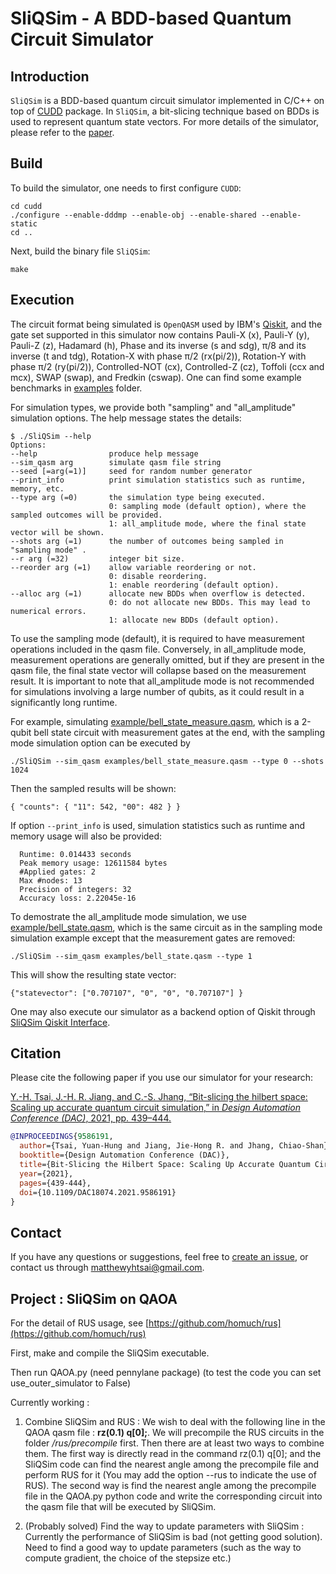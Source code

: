 # SliQSim - A BDD-based Quantum Circuit Simulator

## Introduction
`SliQSim` is a BDD-based quantum circuit simulator implemented in C/C++ on top of [CUDD](http://web.mit.edu/sage/export/tmp/y/usr/share/doc/polybori/cudd/cuddIntro.html) package. In `SliQSim`, a bit-slicing technique based on BDDs is used to represent quantum state vectors. For more details of the simulator, please refer to the [paper](https://arxiv.org/abs/2007.09304).

## Build
To build the simulator, one needs to first configure `CUDD`:
```commandline
cd cudd
./configure --enable-dddmp --enable-obj --enable-shared --enable-static
cd ..
```
Next, build the binary file `SliQSim`:
```commandline
make
```

## Execution
The circuit format being simulated is `OpenQASM` used by IBM's [Qiskit](https://github.com/Qiskit/qiskit), and the gate set supported in this simulator now contains Pauli-X (x), Pauli-Y (y), Pauli-Z (z), Hadamard (h), Phase and its inverse (s and sdg), π/8 and its inverse (t and tdg), Rotation-X with phase π/2 (rx(pi/2)), Rotation-Y with phase π/2 (ry(pi/2)), Controlled-NOT (cx), Controlled-Z (cz), Toffoli (ccx and mcx), SWAP (swap), and Fredkin (cswap). One can find some example benchmarks in [examples](https://github.com/NTU-ALComLab/SliQSim/tree/master/examples) folder.

For simulation types, we provide both "sampling" and "all_amplitude" simulation options. The help message states the details:

```commandline
$ ./SliQSim --help
Options:
--help                produce help message
--sim_qasm arg        simulate qasm file string
--seed [=arg(=1)]     seed for random number generator
--print_info          print simulation statistics such as runtime, memory, etc.
--type arg (=0)       the simulation type being executed.
                      0: sampling mode (default option), where the sampled outcomes will be provided.
                      1: all_amplitude mode, where the final state vector will be shown.
--shots arg (=1)      the number of outcomes being sampled in "sampling mode" .
--r arg (=32)         integer bit size.
--reorder arg (=1)    allow variable reordering or not.
                      0: disable reordering.
                      1: enable reordering (default option).
--alloc arg (=1)      allocate new BDDs when overflow is detected.
                      0: do not allocate new BDDs. This may lead to numerical errors.
                      1: allocate new BDDs (default option).

```
To use the sampling mode (default), it is required to have measurement operations included in the qasm file. Conversely, in all_amplitude mode, measurement operations are generally omitted, but if they are present in the qasm file, the final state vector will collapse based on the measurement result. It is important to note that all_amplitude mode is not recommended for simulations involving a large number of qubits, as it could result in a significantly long runtime.

For example, simulating [example/bell_state_measure.qasm](https://github.com/NTU-ALComLab/SliQSim/blob/master/examples/bell_state_measure.qasm), which is a 2-qubit bell state circuit with measurement gates at the end, with the sampling mode simulation option can be executed by
```commandline
./SliQSim --sim_qasm examples/bell_state_measure.qasm --type 0 --shots 1024
```

Then the sampled results will be shown:
```commandline
{ "counts": { "11": 542, "00": 482 } }
```

If option `--print_info` is used, simulation statistics such as runtime and memory usage will also be provided:
```commandline
  Runtime: 0.014433 seconds
  Peak memory usage: 12611584 bytes
  #Applied gates: 2
  Max #nodes: 13
  Precision of integers: 32
  Accuracy loss: 2.22045e-16
```

To demostrate the all_amplitude mode simulation, we use [example/bell_state.qasm](https://github.com/NTU-ALComLab/SliQSim/blob/master/examples/bell_state.qasm), which is the same circuit as in the sampling mode simulation example except that the measurement gates are removed:
```commandline
./SliQSim --sim_qasm examples/bell_state.qasm --type 1
```

This will show the resulting state vector:
```commandline
{"statevector": ["0.707107", "0", "0", "0.707107"] }
```

One may also execute our simulator as a backend option of Qiskit through [SliQSim Qiskit Interface](https://github.com/NTU-ALComLab/SliQSim-Qiskit-Interface).


## Citation
Please cite the following paper if you use our simulator for your research:

<summary>
  <a href="https://ieeexplore.ieee.org/document/9586191">Y.-H. Tsai, J.-H. R. Jiang, and C.-S. Jhang, “Bit-slicing the hilbert space:  Scaling up accurate quantum circuit simulation,” in <em>Design Automation Conference (DAC)</em>, 2021, pp. 439–444.</a>
</summary>

```bibtex
@INPROCEEDINGS{9586191,
  author={Tsai, Yuan-Hung and Jiang, Jie-Hong R. and Jhang, Chiao-Shan},
  booktitle={Design Automation Conference (DAC)},
  title={Bit-Slicing the Hilbert Space: Scaling Up Accurate Quantum Circuit Simulation},
  year={2021},
  pages={439-444},
  doi={10.1109/DAC18074.2021.9586191}
}
```

## Contact
If you have any questions or suggestions, feel free to [create an issue](https://github.com/NTU-ALComLab/SliQSim/issues), or contact us through matthewyhtsai@gmail.com.

## Project : SliQSim on QAOA

For the detail of RUS usage, see [https://github.com/homuch/rus](https://github.com/homuch/rus)

First, make and compile the SliQSim executable.

Then run QAOA.py (need pennylane package) (to test the code you can set use_outer_simulator to False)

Currently working :

1. Combine SliQSim and RUS : We wish to deal with the following line in the QAOA qasm file : **rz(0.1) q[0];**. We will precompile the RUS circuits in the folder */rus/precompile* first. Then there are at least two ways to combine them. The first way is
directly read in the command rz(0.1) q[0]; and the SliQSim code can find the nearest angle among the precompile file and perform RUS for it (You may add the option --rus to indicate the use of RUS).
The second way is find the nearest angle among the precompile file in the QAOA.py python code and write the corresponding circuit into the qasm file that will be executed by SliQSim.

2. (Probably solved) Find the way to update parameters with SliQSim : Currently the performance of SliQSim is bad (not getting good solution). Need to find a good way to update parameters (such as the way to compute gradient, the choice of the stepsize etc.)